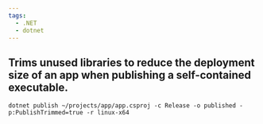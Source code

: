 ```yaml
---
tags:
  - .NET
  - dotnet
---
```


## Trims unused libraries to reduce the deployment size of an app when publishing a self-contained executable.

```
dotnet publish ~/projects/app/app.csproj -c Release -o published -p:PublishTrimmed=true -r linux-x64
```